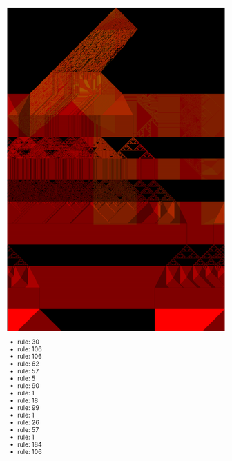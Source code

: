 ![photo](./output.png) 
 * rule: 30
* rule: 106
* rule: 106
* rule: 62
* rule: 57
* rule: 5
* rule: 90
* rule: 1
* rule: 18
* rule: 99
* rule: 1
* rule: 26
* rule: 57
* rule: 1
* rule: 184
* rule: 106

